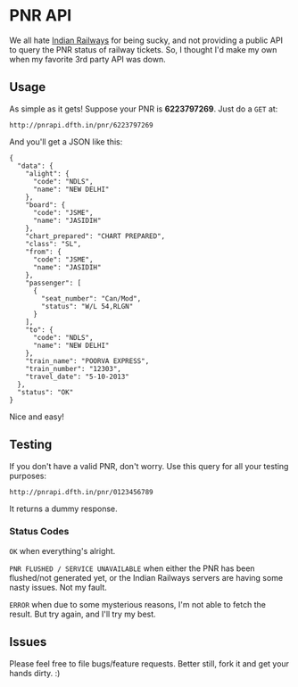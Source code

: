 PNR API
======

We all hate [Indian Railways](http://indianrail.gov.in) for being sucky, and not providing a public API to query the PNR status of railway tickets. So, I thought I'd make my own when my favorite 3rd party API was down.

## Usage ##

As simple as it gets! Suppose your PNR is __6223797269__. Just do a ``GET`` at:

```
http://pnrapi.dfth.in/pnr/6223797269
```

And you'll get a JSON like this:

```
{
  "data": {
    "alight": {
      "code": "NDLS", 
      "name": "NEW DELHI"
    }, 
    "board": {
      "code": "JSME", 
      "name": "JASIDIH"
    }, 
    "chart_prepared": "CHART PREPARED", 
    "class": "SL", 
    "from": {
      "code": "JSME", 
      "name": "JASIDIH"
    }, 
    "passenger": [
      {
        "seat_number": "Can/Mod", 
        "status": "W/L 54,RLGN"
      }
    ], 
    "to": {
      "code": "NDLS", 
      "name": "NEW DELHI"
    }, 
    "train_name": "POORVA EXPRESS", 
    "train_number": "12303", 
    "travel_date": "5-10-2013"
  }, 
  "status": "OK"
}
```

Nice and easy!


## Testing ##

If you don't have a valid PNR, don't worry.
Use this query for all your testing purposes:
```
http://pnrapi.dfth.in/pnr/0123456789
```
It returns a dummy response.

### Status Codes ###

``OK`` when everything's alright.

``PNR FLUSHED / SERVICE UNAVAILABLE`` when either the PNR has been flushed/not generated yet, or the Indian Railways servers are having some nasty issues. Not my fault.

``ERROR`` when due to some mysterious reasons, I'm not able to fetch the result. But try again, and I'll try my best.

## Issues ##

Please feel free to file bugs/feature requests. Better still, fork it and get your hands dirty. :)
